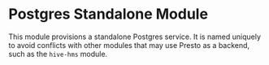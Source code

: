 # Postgres Standalone Module
This module provisions a standalone Postgres service. It is named uniquely to avoid conflicts with other modules that may use Presto as a backend, such as the `hive-hms` module. 